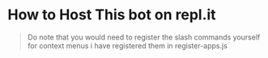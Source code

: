# How to Host This bot on repl.it<Br>
 >Do note that you would need to register the slash commands yourself for context menus i have registered them in register-apps.js